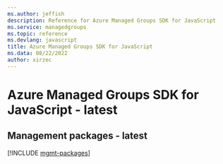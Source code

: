 ```yaml
---
ms.author: jeffish
description: Reference for Azure Managed Groups SDK for JavaScript
ms.service: managedgroups
ms.topic: reference
ms.devlang: javascript
title: Azure Managed Groups SDK for JavaScript
ms.data: 08/22/2022
author: xirzec
---
```

# Azure Managed Groups SDK for JavaScript - latest

## Management packages - latest
[!INCLUDE [mgmt-packages](managed-groups-mgmt-index.md)]